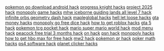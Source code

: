 <a href="https://datastudio.google.com/reporting/a935477a-444b-456a-a49d-b0aa4637357a?s=pokemon-go-download-android-hack">pokemon go download android hack</a>
<a href="https://datastudio.google.com/reporting/abe3408f-c856-4bc1-89bb-12560ebc2593?s=progress-knight-hacks">progress knight hacks</a>
<a href="https://datastudio.google.com/reporting/ae68c074-c8bb-45f0-a1c3-0bf7e4a745f9?s=project-2025-hack">project 2025 hack</a>
<a href="https://datastudio.google.com/reporting/ae7a0846-abc2-4da6-85b7-5c2ab64fbda0?s=monopoly-game-hacks">monopoly game hacks</a>
<a href="https://datastudio.google.com/reporting/aeafe8f0-3c13-49b3-bb71-58f3fb3aee23?s=mhw-iceborne-guiding-lands-all-level-7-hack">mhw iceborne guiding lands all level 7 hack</a>
<a href="https://datastudio.google.com/reporting/af9e5912-3342-4dd8-9da8-417efd19a925?s=infinite-orbs-geometry-dash-hack">infinite orbs geometry dash hack</a>
<a href="https://datastudio.google.com/reporting/b08a5f78-2519-4bd7-b05a-168c8f641f21?s=mapleglobal-hacks">mapleglobal hacks</a>
<a href="https://datastudio.google.com/reporting/f0bb974c-ffc0-4f99-8538-9779607afffc?s=hell-let-loose-hacks">hell let loose hacks</a>
<a href="https://datastudio.google.com/reporting/f0d2e006-9159-40c5-9e2f-3b560d5c1186?s=gta-money-hacks">gta money hacks</a>
<a href="https://datastudio.google.com/reporting/f0e139f1-8ad8-4845-b203-82dc5a9a6fc6?s=monopoly-go-free-dice-hack">monopoly go free dice hack</a>
<a href="https://datastudio.google.com/reporting/7db721cd-691d-45c6-95e9-b03f050311a6?s=how-to-get-roblox-hacks">how to get roblox hacks</a>
<a href="https://datastudio.google.com/reporting/8050a811-b94f-415f-abdb-dfa893eb5ac3?s=gta-5-hack">gta 5 hack</a>
<a href="https://datastudio.google.com/reporting/81e1b28e-92c5-43f7-8840-46f7e3138f70?s=pokemon-tcg-pocket-hack">pokemon tcg pocket hack</a>
<a href="https://datastudio.google.com/reporting/82135dec-9a71-4e06-a5f9-c384c36fc9b3?s=mario-super-mario-world-hack">mario super mario world hack</a>
<a href="https://datastudio.google.com/reporting/83d15e0f-8935-4eec-8e3a-82b855a8caa9?s=mod-menu-hack">mod menu hack</a>
<a href="https://datastudio.google.com/reporting/85087bf8-253e-4771-93fc-18796b302991?s=peacock-free-trial-3-months-hack">peacock free trial 3 months hack</a>
<a href="https://datastudio.google.com/reporting/8696b70c-5d8f-4ca0-b139-26f95da34016?s=on-hack">on hack</a>
<a href="https://datastudio.google.com/reporting/3d5c4a91-ec15-485f-a490-6bcf920b32ca?s=psn-hack">psn hack</a>
<a href="https://datastudio.google.com/reporting/3e7ed88a-86d3-47f7-919d-eb277ac0b6b1?s=monopoly-hacks">monopoly hacks</a>
<a href="https://datastudio.google.com/reporting/3f4b9053-cc96-4bd3-88c2-048b00c95a58?s=how-to-get-hbo-max-for-free-hack">how to get hbo max for free hack</a>
<a href="https://datastudio.google.com/reporting/cbf29901-b52f-4055-8e40-a6835c9ac75d?s=mw2-hack">mw2 hack</a>
<a href="https://datastudio.google.com/reporting/cc277328-07c2-4bef-a5c5-97aa43169379?s=pokemon-qr-hack">pokemon qr hack</a>
<a href="https://datastudio.google.com/reporting/cda4991e-1577-4e78-a0aa-5df1fe0dde22?s=poker-math-hacks">poker math hacks</a>
<a href="https://datastudio.google.com/reporting/ce6099ca-2245-4897-acf8-966607027c74?s=ps4-software-hack">ps4 software hack</a>
<a href="https://datastudio.google.com/reporting/cea89987-b8e5-43a2-a5ea-84f07db6822b?s=planet-clicker-hacks">planet clicker hacks</a>
